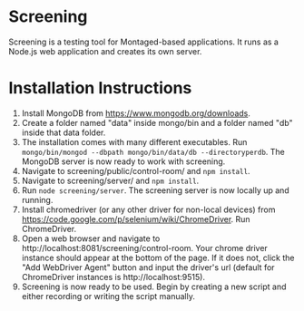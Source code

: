 # Screening

Screening is a testing tool for Montaged-based applications.
It runs as a Node.js web application and creates its own server.

# Installation Instructions

1. Install MongoDB from https://www.mongodb.org/downloads.
2. Create a folder named "data" inside mongo/bin and a folder named "db" inside that data folder.
3. The installation comes with many different executables. Run `mongo/bin/mongod --dbpath mongo/bin/data/db --directoryperdb`. The MongoDB server is now ready to work with screening.
4. Navigate to screening/public/control-room/ and `npm install`.
5. Navigate to screening/server/ and `npm install`.
6. Run `node screening/server`. The screening server is now locally up and running.
7. Install chromedriver (or any other driver for non-local devices) from https://code.google.com/p/selenium/wiki/ChromeDriver. Run ChromeDriver.
8. Open a web browser and navigate to http://localhost:8081/screening/control-room. Your chrome driver instance should appear at the bottom of the page. If it does not, click the "Add WebDriver Agent" button and input the driver's url (default for ChromeDriver instances is http://localhost:9515).
9. Screening is now ready to be used. Begin by creating a new script and either recording or writing the script manually.

